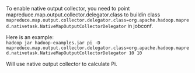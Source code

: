 To enable native output collector, you need to point mapreduce.map.output.collector.delegator.class to buildin class
``mapreduce.map.output.collector.delegator.class=org.apache.hadoop.mapred.nativetask.NativeMapOutputCollectorDelegator``
 in jobconf.
  
Here is an example:  
``hadoop jar hadoop-examples.jar pi -D mapreduce.map.output.collector.delegator.class=org.apache.hadoop.mapred.nativetask.NativeMapOutputCollectorDelegator 10 10  ``

Will use native output collector to calculate Pi.
